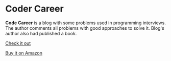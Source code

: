 # Coder Career

**Code Career** is a blog with some problems used in programming interviews.
The author comments all problems with good approaches to solve it. Blog's
author also had published a book.

[Check it out](https://codercareer.blogspot.com/)

[Buy it on Amazon](https://www.amazon.com/Coding-Interviews-Questions-Analysis-Solutions/dp/1430247614)
